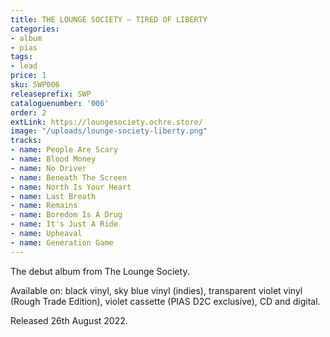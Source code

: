 ```yaml
---
title: THE LOUNGE SOCIETY – TIRED OF LIBERTY
categories:
- album
- pias
tags:
- lead
price: 1
sku: SWP006
releaseprefix: SWP
cataloguenumber: '006'
order: 2
extLink: https://loungesociety.ochre.store/
image: "/uploads/lounge-society-liberty.png"
tracks:
- name: People Are Scary
- name: Blood Money
- name: No Driver
- name: Beneath The Screen
- name: North Is Your Heart
- name: Last Breath
- name: Remains
- name: Boredom Is A Drug
- name: It's Just A Ride
- name: Upheaval
- name: Generation Game
---
```


The debut album from The Lounge Society.

Available on: black vinyl, sky blue vinyl (indies), transparent violet vinyl (Rough Trade Edition), violet cassette (PIAS D2C exclusive), CD and digital.

Released 26th August 2022.